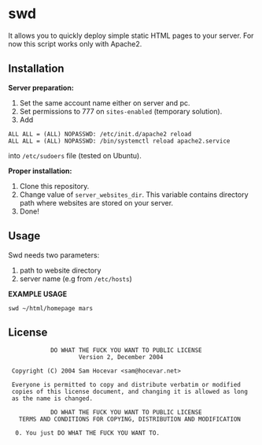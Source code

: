 # swd
It allows you to quickly deploy simple static HTML pages to your server. For now this script works only with Apache2.

## Installation

**Server preparation:**
1. Set the same account name either on server and pc.
2. Set permissions to 777 on `sites-enabled` (temporary solution).
3. Add
```
ALL ALL = (ALL) NOPASSWD: /etc/init.d/apache2 reload
ALL ALL = (ALL) NOPASSWD: /bin/systemctl reload apache2.service
```
into `/etc/sudoers` file (tested on Ubuntu).

**Proper installation:**
1. Clone this repository.
2. Change value of `server_websites_dir`. This variable contains directory path where websites are stored on your server.
3. Done!

## Usage

Swd needs two parameters:
1. path to website directory
2. server name (e.g from `/etc/hosts`)

**EXAMPLE USAGE**

`swd ~/html/homepage mars`

## License

```
            DO WHAT THE FUCK YOU WANT TO PUBLIC LICENSE
                    Version 2, December 2004

 Copyright (C) 2004 Sam Hocevar <sam@hocevar.net>

 Everyone is permitted to copy and distribute verbatim or modified
 copies of this license document, and changing it is allowed as long
 as the name is changed.

            DO WHAT THE FUCK YOU WANT TO PUBLIC LICENSE
   TERMS AND CONDITIONS FOR COPYING, DISTRIBUTION AND MODIFICATION

  0. You just DO WHAT THE FUCK YOU WANT TO.
```
